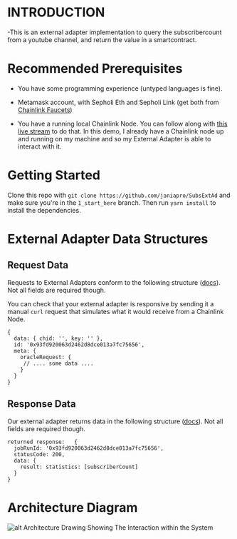# INTRODUCTION

-This is an external adapter implementation to query the subscribercount from a youtube channel, and return the value in a smartcontract.

# Recommended Prerequisites

- You have some programming experience (untyped languages is fine).

- Metamask account, with Sepholi Eth and Sepholi Link (get both from [Chainlink Faucets](faucets.chain.link))

- You have a running local Chainlink Node. You can follow along with [this live stream](https://youtu.be/4tIgRvc8WxQ) to do that. In this demo, I already have a Chainlink node up and running on my machine and so my External Adapter is able to interact with it.


# Getting Started

Clone this repo with `git clone https://github.com/janiapro/SubsExtAd` and make sure you're in the `1_start_here` branch. Then run `yarn install` to install the dependencies.

# External Adapter Data Structures

## Request Data

Requests to External Adapters conform to the following structure ([docs](https://docs.chain.link/docs/developers/#requesting-data)). Not all fields are required though.

You can check that your external adapter is responsive by sending it a manual `curl` request that simulates what it would receive from a Chainlink Node.
```
{
  data: { chid: '', key: '' },
  id: '0x93fd920063d2462d8dce013a7fc75656',
  meta: {
    oracleRequest: {
     // .... some data ....
    }
  }
}

```

## Response Data

Our external adapter returns data in the following structure ([docs](https://docs.chain.link/docs/developers/#returning-data)). Not all fields are required though.

```
returned response:   {
  jobRunId: '0x93fd920063d2462d8dce013a7fc75656',
  statusCode: 200,
  data: {
    result: statistics: [subscriberCount]
  }
}
```

# Architecture Diagram

![alt Architecture Drawing Showing The Interaction within the System](./architecture.png "Architecture Diagram")
